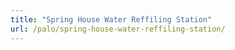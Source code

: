 ```yaml
---
title: "Spring House Water Reffiling Station"
url: /palo/spring-house-water-reffiling-station/
---
```

